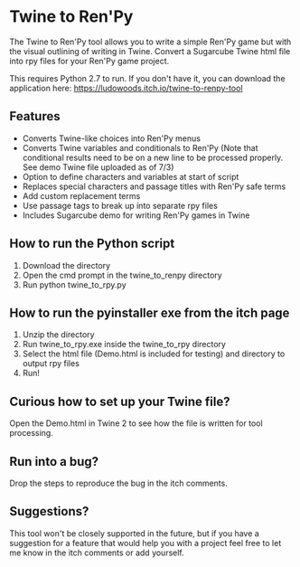 # Twine to Ren'Py

The Twine to Ren'Py tool allows you to write a simple Ren'Py game but with the visual outlining of writing in Twine. Convert a Sugarcube Twine html file into rpy files for your Ren'Py game project.

This requires Python 2.7 to run. If you don't have it, you can download the application here:
https://ludowoods.itch.io/twine-to-renpy-tool

## Features

- Converts Twine-like choices into Ren'Py menus
- Converts Twine variables and conditionals to Ren'Py
(Note that conditional results need to be on a new line to be processed properly. See demo Twine file uploaded as of 7/3)
- Option to define characters and variables at start of script
- Replaces special characters and passage titles with Ren'Py safe terms
- Add custom replacement terms
- Use passage tags to break up into separate rpy files
- Includes Sugarcube demo for writing Ren'Py games in Twine

## How to run the Python script

1. Download the directory
2. Open the cmd prompt in the twine_to_renpy directory
3. Run python twine_to_rpy.py

## How to run the pyinstaller exe from the itch page

1. Unzip the directory
2. Run twine_to_rpy.exe inside the twine_to_rpy directory
2. Select the html file (Demo.html is included for testing) and directory to output rpy files
4. Run!

## Curious how to set up your Twine file?

Open the Demo.html in Twine 2 to see how the file is written for tool processing.

## Run into a bug?

Drop the steps to reproduce the bug in the itch comments.

## Suggestions?

This tool won't be closely supported in the future, but if you have a suggestion for a feature that would help you with a project feel free to let me know in the itch comments or add yourself.